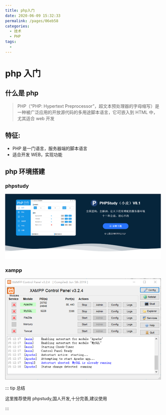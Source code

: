 ```yaml
---
title: php入门
date: 2020-06-09 15:32:33
permalink: /pages/06eb58
categories:
  - 技术
  - PHP
tags:
  -
---
```


# php 入门

## 什么是 php

> PHP（“PHP: Hypertext Preprocessor”，超文本预处理器的字母缩写）是一种被广泛应用的开放源代码的多用途脚本语言，它可嵌入到 HTML 中，尤其适合 web 开发

## 特征:

- PHP 是一门语言，服务器端的脚本语言
- 适合开发 WEB，实现功能

## php 环境搭建

### phpstudy

![image-20200609154013808](../img/image-20200609154013808.png)

### xampp

![image-20200609153928647](../img/image-20200609153928647.png)

::: tip 总结

这里推荐使用 phpstudy,国人开发,十分完善,建议使用

:::
